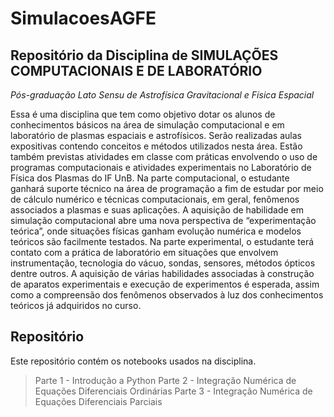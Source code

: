 # SimulacoesAGFE

## Repositório da Disciplina de **SIMULAÇÕES COMPUTACIONAIS E DE LABORATÓRIO** 
*Pós-graduação Lato Sensu de Astrofísica Gravitacional e Física Espacial*

Essa é uma disciplina que tem como objetivo dotar os alunos de conhecimentos básicos
na área de simulação computacional e em laboratório de plasmas espaciais e
astrofísicos. Serão realizadas aulas expositivas contendo conceitos e métodos utilizados
nesta área. Estão também previstas atividades em classe com práticas envolvendo o uso
de programas computacionais e atividades experimentais no Laboratório de Física dos
Plasmas do IF UnB.
Na parte computacional, o estudante ganhará suporte técnico na área de programação a
fim de estudar por meio de cálculo numérico e técnicas computacionais, em geral,
fenômenos associados a plasmas e suas aplicações. A aquisição de habilidade em
simulação computacional abre uma nova perspectiva de “experimentação teórica”, onde
situações físicas ganham evolução numérica e modelos teóricos são facilmente testados.
Na parte experimental, o estudante terá contato com a prática de laboratório em
situações que envolvem instrumentação, tecnologia do vácuo, sondas, sensores,
métodos ópticos dentre outros. A aquisição de várias habilidades associadas à
construção de aparatos experimentais e execução de experimentos é esperada, assim
como a compreensão dos fenômenos observados à luz dos conhecimentos teóricos já
adquiridos no curso.

## Repositório
Este repositório contém os notebooks usados na disciplina. 

> Parte 1 - Introdução a Python
> Parte 2 - Integração Numérica de Equações Diferenciais Ordinárias
> Parte 3 - Integração Numérica de Equações Diferenciais Parciais



